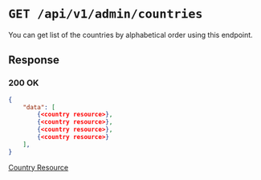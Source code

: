 # `GET /api/v1/admin/countries`
You can get list of the countries by alphabetical order using this endpoint.


## Response

### 200 OK

```json
{
    "data": [
        {<country resource>},
        {<country resource>},
        {<country resource>},
        {<country resource>}
    ],
}
```

[Country Resource](country_resource.md)
